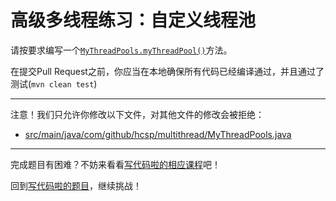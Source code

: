 # 高级多线程练习：自定义线程池

请按要求编写一个[`MyThreadPools.myThreadPool()`](https://github.com/hcsp/custom-thread-pool/blob/master/src/main/java/com/github/hcsp/multithread/MyThreadPools.java)方法。

在提交Pull Request之前，你应当在本地确保所有代码已经编译通过，并且通过了测试(`mvn clean test`)

-----
注意！我们只允许你修改以下文件，对其他文件的修改会被拒绝：
- [src/main/java/com/github/hcsp/multithread/MyThreadPools.java](https://github.com/hcsp/custom-thread-pool/blob/master/src/main/java/com/github/hcsp/multithread/MyThreadPools.java)
-----


完成题目有困难？不妨来看看[写代码啦的相应课程](https://xiedaimala.com/tasks/9bf0fb20-929d-4e17-891a-4673291d74a0)吧！

回到[写代码啦的题目](https://xiedaimala.com/tasks/9bf0fb20-929d-4e17-891a-4673291d74a0/quizzes/1b0fc390-74ad-4f55-b355-90b8a9154cc5)，继续挑战！ 
